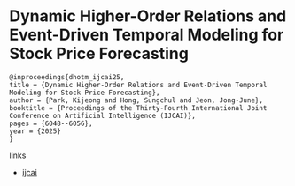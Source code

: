 # Dynamic Higher-Order Relations and Event-Driven Temporal Modeling for Stock Price Forecasting

```
@inproceedings{dhotm_ijcai25,
title = {Dynamic Higher-Order Relations and Event-Driven Temporal Modeling for Stock Price Forecasting},
author = {Park, Kijeong and Hong, Sungchul and Jeon, Jong-June},
booktitle = {Proceedings of the Thirty-Fourth International Joint Conference on Artificial Intelligence (IJCAI)},
pages = {6048--6056},
year = {2025}
}
```

links
- [ijcai](https://www.ijcai.org/proceedings/2025/673)
